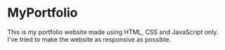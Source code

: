 # MyPortfolio
This is my portfolio website made using HTML, CSS and JavaScript only.
I've tried to make the website as responsive as possible.
